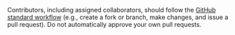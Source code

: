 Contributors, including assigned collaborators, should follow the [GitHub standard workflow](https://guides.github.com/introduction/flow/) (e.g., create a fork or branch, make changes, and issue a pull request). Do not automatically approve your own pull requests. 
